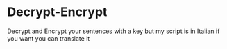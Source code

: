 # Decrypt-Encrypt
 Decrypt and Encrypt your sentences with a key but my script is in Italian if you want you can translate it
